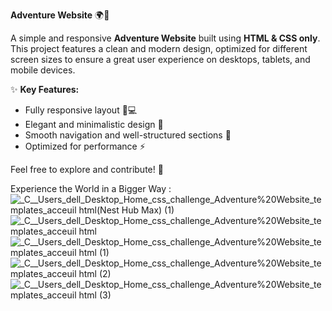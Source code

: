 **Adventure Website** 🌍🚀  

A simple and responsive **Adventure Website** built using **HTML & CSS only**. This project features a clean and modern design, optimized for different screen sizes to ensure a great user experience on desktops, tablets, and mobile devices.  

✨ **Key Features:**  
- Fully responsive layout 📱💻  
- Elegant and minimalistic design 🎨  
- Smooth navigation and well-structured sections 🔗  
- Optimized for performance ⚡  

Feel free to explore and contribute! 🚀

Experience the World in a Bigger Way :
![_C__Users_dell_Desktop_Home_css_challenge_Adventure%20Website_templates_acceuil html(Nest Hub Max) (1)](https://github.com/user-attachments/assets/1548c8ea-faec-446d-8394-ebdf97510d56)
![_C__Users_dell_Desktop_Home_css_challenge_Adventure%20Website_templates_acceuil html](https://github.com/user-attachments/assets/2fef99c8-064e-4b03-b556-c0ca5a883c98)
![_C__Users_dell_Desktop_Home_css_challenge_Adventure%20Website_templates_acceuil html (1)](https://github.com/user-attachments/assets/85c0f9fb-36b3-4f1c-807f-d14a6029c143)
![_C__Users_dell_Desktop_Home_css_challenge_Adventure%20Website_templates_acceuil html (2)](https://github.com/user-attachments/assets/84e35fc6-d917-4779-be54-9a96ee56bfcb)
![_C__Users_dell_Desktop_Home_css_challenge_Adventure%20Website_templates_acceuil html (3)](https://github.com/user-attachments/assets/5463e6df-2405-4283-a424-5881e32634d6)
